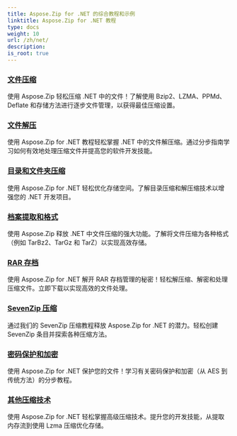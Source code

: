 ```yaml
---
title: Aspose.Zip for .NET 的综合教程和示例
linktitle: Aspose.Zip for .NET 教程
type: docs
weight: 10
url: /zh/net/
description:
is_root: true
---
```


### [文件压缩](./file-compression/)
使用 Aspose.Zip 轻松压缩 .NET 中的文件！了解使用 Bzip2、LZMA、PPMd、Deflate 和存储方法进行逐步文件管理，以获得最佳压缩设置。
### [文件解压](./file-decompression/)
使用 Aspose.Zip for .NET 教程轻松掌握 .NET 中的文件解压缩。通过分步指南学习如何有效地处理压缩文件并提高您的软件开发技能。
### [目录和文件夹压缩](./directory-and-folder-compression/)
使用 Aspose.Zip for .NET 轻松优化存储空间。了解目录压缩和解压缩技术以增强您的 .NET 开发项目。
### [档案提取和格式](./archive-extraction-and-formats/)
使用 Aspose.Zip 释放 .NET 中文件压缩的强大功能。了解将文件压缩为各种格式（例如 TarBz2、TarGz 和 TarZ）以实现高效存储。
### [RAR 存档](./rar-archive/)
使用 Aspose.Zip for .NET 解开 RAR 存档管理的秘密！轻松解压缩、解密和处理压缩文件。立即下载以实现高效的文件处理。
### [SevenZip 压缩](./sevenzip-compression/)
通过我们的 SevenZip 压缩教程释放 Aspose.Zip for .NET 的潜力。轻松创建 SevenZip 条目并探索各种压缩方法。
### [密码保护和加密](./password-protection-and-encryption/)
使用 Aspose.Zip for .NET 保护您的文件！学习有关密码保护和加密（从 AES 到传统方法）的分步教程。 
### [其他压缩技术](./other-compression-techniques/)
使用 Aspose.Zip for .NET 轻松掌握高级压缩技术。提升您的开发技能，从提取内存流到使用 Lzma 压缩优化存储。